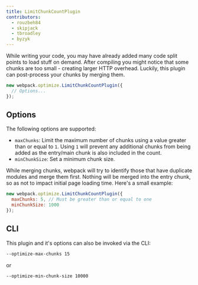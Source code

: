 ```yaml
---
title: LimitChunkCountPlugin
contributors:
  - rouzbeh84
  - skipjack
  - tbroadley
  - byzyk
---
```


While writing your code, you may have already added many code split points to load stuff on demand. After compiling you might notice that some chunks are too small - creating larger HTTP overhead. Luckily, this plugin can post-process your chunks by merging them.

``` js
new webpack.optimize.LimitChunkCountPlugin({
  // Options...
});
```


## Options

The following options are supported:

- `maxChunks`: Limit the maximum number of chunks using a value greater than or equal to `1`. Using `1` will prevent any additional chunks from being added as the entry/main chunk is also included in the count.
- `minChunkSize`: Set a minimum chunk size.

While merging chunks, webpack will try to identify those that have duplicate modules and merge them first. Nothing will be merged into the entry chunk, so as not to impact initial page loading time. Here's a small example:

``` js
new webpack.optimize.LimitChunkCountPlugin({
  maxChunks: 5, // Must be greater than or equal to one
  minChunkSize: 1000
});
```


## CLI

This plugin and it's options can also be invoked via the CLI:

``` bash
--optimize-max-chunks 15
```

or

``` bash
--optimize-min-chunk-size 10000
```
